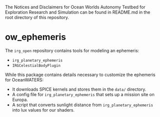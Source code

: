 The Notices and Disclaimers for Ocean Worlds Autonomy Testbed for Exploration
Research and Simulation can be found in README.md in the root directory of
this repository.

ow_ephemeris
============
The `irg_open` repository contains tools for modeling an ephemeris:
 - `irg_planetary_ephemeris`
 - `IRGCelestialBodyPlugin`

While this package contains details necessary to customize the ephemeris for
OceanWATERS:
 - It downloads SPICE kernels and stores them in the `data/` directory.
 - A config file for `irg_planetary_ephemeris` that sets up a mission site on
   Europa.
 - A script that converts sunlight distance from `irg_planetary_ephemeris` into 
   lux values for our shaders.

